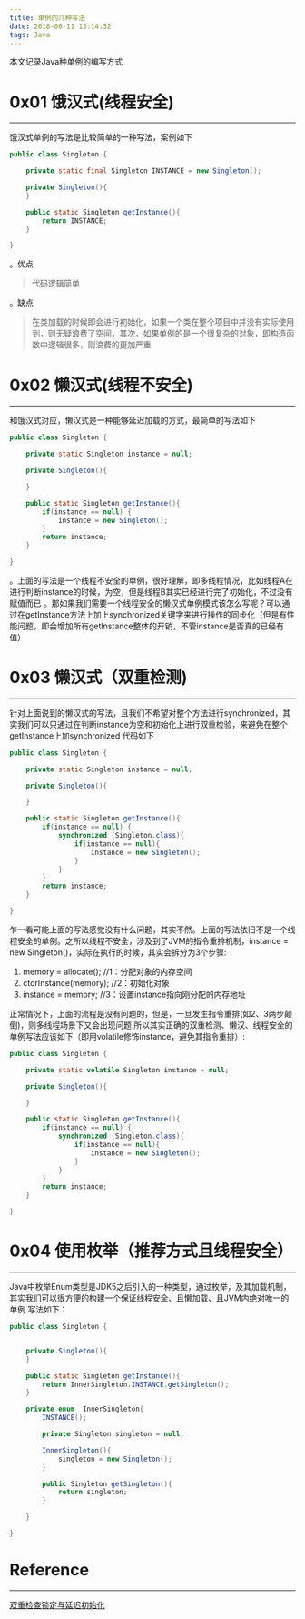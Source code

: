 ```yaml
---
title: 单例的几种写法
date: 2018-06-11 13:14:32
tags: Java
---
```


本文记录Java种单例的编写方式

# 0x01 饿汉式(线程安全)
---
饿汉式单例的写法是比较简单的一种写法，案例如下
```java
public class Singleton {

    private static final Singleton INSTANCE = new Singleton();

    private Singleton(){
    }

    public static Singleton getInstance(){
        return INSTANCE;
    }

}
```
<!--more-->
。优点
> 代码逻辑简单

。缺点
> 在类加载的时候即会进行初始化，如果一个类在整个项目中并没有实际使用到，则无疑浪费了空间，其次，如果单例的是一个很复杂的对象，即构造函数中逻辑很多，则浪费的更加严重

# 0x02 懒汉式(线程不安全)
---
和饿汉式对应，懒汉式是一种能够延迟加载的方式，最简单的写法如下
```java
public class Singleton {

    private static Singleton instance = null;

    private Singleton(){

    }

    public static Singleton getInstance(){
        if(instance == null) {
            instance = new Singleton();
        }
        return instance;
    }

}
```
。上面的写法是一个线程不安全的单例，很好理解，即多线程情况，比如线程A在进行判断instance的时候，为空，但是线程B其实已经进行完了初始化，不过没有赋值而已
。那如果我们需要一个线程安全的懒汉式单例模式该怎么写呢？可以通过在getInstance方法上加上synchronized关键字来进行操作的同步化（但是有性能问题，即会增加所有getInstance整体的开销，不管instance是否真的已经有值）

# 0x03 懒汉式（双重检测)
---
针对上面说到的懒汉式的写法，且我们不希望对整个方法进行synchronized，其实我们可以只通过在判断instance为空和初始化上进行双重检验，来避免在整个getInstance上加synchronized
代码如下
```java
public class Singleton {

    private static Singleton instance = null;

    private Singleton(){

    }

    public static Singleton getInstance(){
        if(instance == null) {
            synchronized (Singleton.class){
                if(instance == null){
                    instance = new Singleton();
                }
            }
        }
        return instance;
    }

}
```
乍一看可能上面的写法感觉没有什么问题，其实不然。上面的写法依旧不是一个线程安全的单例。之所以线程不安全，涉及到了JVM的指令重排机制，instance = new Singleton()，实际在执行的时候，其实会拆分为3个步骤: 
1. memory = allocate();     //1：分配对象的内存空间
2. ctorInstance(memory);    //2：初始化对象
3. instance = memory;       //3：设置instance指向刚分配的内存地址 

正常情况下，上面的流程是没有问题的，但是，一旦发生指令重排(如2、3两步颠倒)，则多线程场景下又会出现问题
所以其实正确的双重检测、懒汉、线程安全的单例写法应该如下（即用volatile修饰instance，避免其指令重排）:
```java
public class Singleton {

    private static volatile Singleton instance = null;

    private Singleton(){

    }

    public static Singleton getInstance(){
        if(instance == null) {
            synchronized (Singleton.class){
                if(instance == null){
                    instance = new Singleton();
                }
            }
        }
        return instance;
    }

}
```

# 0x04 使用枚举（推荐方式且线程安全）
---
Java中枚举Enum类型是JDK5之后引入的一种类型，通过枚举，及其加载机制，其实我们可以很方便的构建一个保证线程安全、且懒加载、且JVM内绝对唯一的单例
写法如下：
```java
public class Singleton {


    private Singleton(){
    }

    public static Singleton getInstance(){
        return InnerSingleton.INSTANCE.getSingleton();
    }

    private enum  InnerSingleton{
        INSTANCE();

        private Singleton singleton = null;

        InnerSingleton(){
            singleton = new Singleton();
        }

        public Singleton getSingleton(){
            return singleton;
        }

    }

}
```

# Reference
---
[双重检查锁定与延迟初始化](http://www.infoq.com/cn/articles/double-checked-locking-with-delay-initialization)